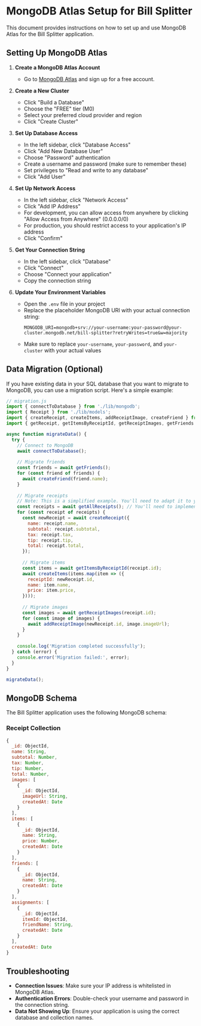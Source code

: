 # MongoDB Atlas Setup for Bill Splitter

This document provides instructions on how to set up and use MongoDB Atlas for the Bill Splitter application.

## Setting Up MongoDB Atlas

1. **Create a MongoDB Atlas Account**
   - Go to [MongoDB Atlas](https://www.mongodb.com/cloud/atlas) and sign up for a free account.

2. **Create a New Cluster**
   - Click "Build a Database"
   - Choose the "FREE" tier (M0)
   - Select your preferred cloud provider and region
   - Click "Create Cluster"

3. **Set Up Database Access**
   - In the left sidebar, click "Database Access"
   - Click "Add New Database User"
   - Choose "Password" authentication
   - Create a username and password (make sure to remember these)
   - Set privileges to "Read and write to any database"
   - Click "Add User"

4. **Set Up Network Access**
   - In the left sidebar, click "Network Access"
   - Click "Add IP Address"
   - For development, you can allow access from anywhere by clicking "Allow Access from Anywhere" (0.0.0.0/0)
   - For production, you should restrict access to your application's IP address
   - Click "Confirm"

5. **Get Your Connection String**
   - In the left sidebar, click "Database"
   - Click "Connect"
   - Choose "Connect your application"
   - Copy the connection string

6. **Update Your Environment Variables**
   - Open the `.env` file in your project
   - Replace the placeholder MongoDB URI with your actual connection string:
     ```
     MONGODB_URI=mongodb+srv://your-username:your-password@your-cluster.mongodb.net/bill-splitter?retryWrites=true&w=majority
     ```
   - Make sure to replace `your-username`, `your-password`, and `your-cluster` with your actual values

## Data Migration (Optional)

If you have existing data in your SQL database that you want to migrate to MongoDB, you can use a migration script. Here's a simple example:

```javascript
// migration.js
import { connectToDatabase } from './lib/mongodb';
import { Receipt } from './lib/models';
import { createReceipt, createItems, addReceiptImage, createFriend } from './lib/mongodb-db';
import { getReceipt, getItemsByReceiptId, getReceiptImages, getFriends } from './lib/db';

async function migrateData() {
  try {
    // Connect to MongoDB
    await connectToDatabase();
    
    // Migrate friends
    const friends = await getFriends();
    for (const friend of friends) {
      await createFriend(friend.name);
    }
    
    // Migrate receipts
    // Note: This is a simplified example. You'll need to adapt it to your specific data structure
    const receipts = await getAllReceipts(); // You'll need to implement this function
    for (const receipt of receipts) {
      const newReceipt = await createReceipt({
        name: receipt.name,
        subtotal: receipt.subtotal,
        tax: receipt.tax,
        tip: receipt.tip,
        total: receipt.total,
      });
      
      // Migrate items
      const items = await getItemsByReceiptId(receipt.id);
      await createItems(items.map(item => ({
        receiptId: newReceipt.id,
        name: item.name,
        price: item.price,
      })));
      
      // Migrate images
      const images = await getReceiptImages(receipt.id);
      for (const image of images) {
        await addReceiptImage(newReceipt.id, image.imageUrl);
      }
    }
    
    console.log('Migration completed successfully');
  } catch (error) {
    console.error('Migration failed:', error);
  }
}

migrateData();
```

## MongoDB Schema

The Bill Splitter application uses the following MongoDB schema:

### Receipt Collection

```javascript
{
  _id: ObjectId,
  name: String,
  subtotal: Number,
  tax: Number,
  tip: Number,
  total: Number,
  images: [
    {
      _id: ObjectId,
      imageUrl: String,
      createdAt: Date
    }
  ],
  items: [
    {
      _id: ObjectId,
      name: String,
      price: Number,
      createdAt: Date
    }
  ],
  friends: [
    {
      _id: ObjectId,
      name: String,
      createdAt: Date
    }
  ],
  assignments: [
    {
      _id: ObjectId,
      itemId: ObjectId,
      friendName: String,
      createdAt: Date
    }
  ],
  createdAt: Date
}
```

## Troubleshooting

- **Connection Issues**: Make sure your IP address is whitelisted in MongoDB Atlas.
- **Authentication Errors**: Double-check your username and password in the connection string.
- **Data Not Showing Up**: Ensure your application is using the correct database and collection names. 